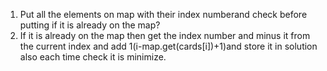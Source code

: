 1. Put all the elements on map with their index numberand check before putting if it is already on the map?
2. If it is already on the map then get the index number and minus it from the current index and add 1(i-map.get(cards[i])+1)and store it in solution also each time check it is minimize.